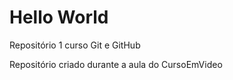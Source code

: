 # Hello World
 Repositório 1 curso Git e GitHub

 Repositório criado durante a aula do CursoEmVideo
